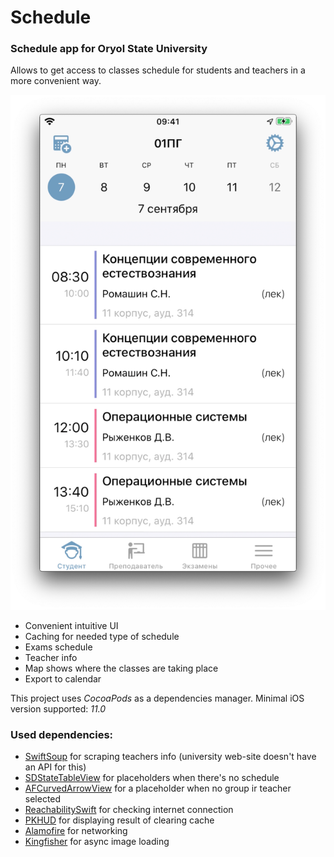 # Schedule
### Schedule app for Oryol State University

Allows to get access to classes schedule for students and teachers in a more convenient way.

![Main screen](./Screenshots/MainScreen.png)

- Convenient intuitive UI
- Caching for needed type of schedule
- Exams schedule
- Teacher info
- Map shows where the classes are taking place
- Export to calendar

This project uses _CocoaPods_ as a dependencies manager.
Minimal iOS version supported: _11.0_

### Used dependencies:

- [SwiftSoup](https://github.com/scinfu/SwiftSoup) for scraping teachers info (university web-site doesn't have an API for this)
- [SDStateTableView](https://github.com/sauvikdolui/SDStateTableView) for placeholders when there's no schedule
- [AFCurvedArrowView](https://github.com/anton-filimonov/AFCurvedArrowView) for a placeholder when no group ir teacher selected
- [ReachabilitySwift](https://github.com/ashleymills/Reachability.swift) for checking internet connection
- [PKHUD](https://github.com/pkluz/PKHUD) for displaying result of clearing cache
- [Alamofire](https://github.com/Alamofire/Alamofire) for networking
- [Kingfisher](https://github.com/onevcat/Kingfisher) for async image loading
